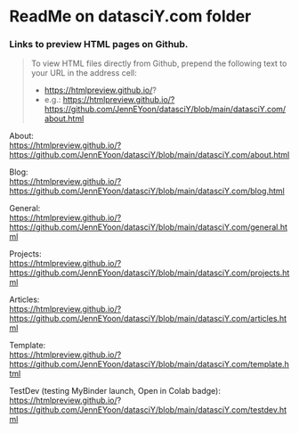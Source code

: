 # ReadMe on datasciY.com folder

### Links to preview HTML pages on Github.  

>To view HTML files directly from Github, prepend the following text to your URL in the address cell:  
>  - https://htmlpreview.github.io/?   
>  - e.g.:  https://htmlpreview.github.io/?https://github.com/JennEYoon/datasciY/blob/main/datasciY.com/about.html   

About:  
https://htmlpreview.github.io/?https://github.com/JennEYoon/datasciY/blob/main/datasciY.com/about.html   

Blog:  
https://htmlpreview.github.io/?https://github.com/JennEYoon/datasciY/blob/main/datasciY.com/blog.html   

General:  
https://htmlpreview.github.io/?https://github.com/JennEYoon/datasciY/blob/main/datasciY.com/general.html   

Projects:  
https://htmlpreview.github.io/?https://github.com/JennEYoon/datasciY/blob/main/datasciY.com/projects.html   

Articles:  
https://htmlpreview.github.io/?https://github.com/JennEYoon/datasciY/blob/main/datasciY.com/articles.html   

Template:  
https://htmlpreview.github.io/?https://github.com/JennEYoon/datasciY/blob/main/datasciY.com/template.html   

TestDev (testing MyBinder launch, Open in Colab badge):  
https://htmlpreview.github.io/?
https://github.com/JennEYoon/datasciY/blob/main/datasciY.com/testdev.html  

